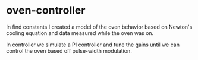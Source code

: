 # oven-controller

In find constants I created a model of the oven behavior based on Newton's cooling equation and data measured while the oven was on.

In controller we simulate a PI controller and tune the gains until we can control the oven based off pulse-width modulation.
